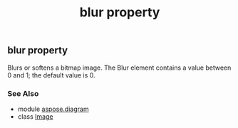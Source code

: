 ﻿---
title: blur property
second_title: Aspose.Diagram for Python via .NET API References
description: 
type: docs
weight: 30
url: /python-net/aspose.diagram/image/blur/
is_root: false
---

## blur property


Blurs or softens a bitmap image. The Blur element contains a value between 0 and 1; the default value is 0.

### See Also
* module [aspose.diagram](../../)
* class [Image](/diagram/python-net/aspose.diagram/image)
